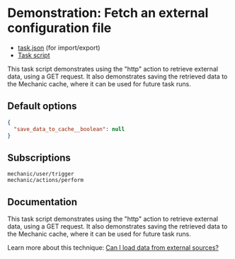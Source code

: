 # Demonstration: Fetch an external configuration file

* [task.json](../../tasks/demonstration-fetch-an-external-configuration-file.json) (for import/export)
* [Task script](./script.liquid)

This task script demonstrates using the "http" action to retrieve external data, using a GET request. It also demonstrates saving the retrieved data to the Mechanic cache, where it can be used for future task runs.

## Default options

```json
{
  "save_data_to_cache__boolean": null
}
```

## Subscriptions

```liquid
mechanic/user/trigger
mechanic/actions/perform
```

## Documentation

This task script demonstrates using the "http" action to retrieve external data, using a GET request. It also demonstrates saving the retrieved data to the Mechanic cache, where it can be used for future task runs.

Learn more about this technique: [Can I load data from external sources?](https://docs.usemechanic.com/article/460-can-i-load-data-from-external-sources)
